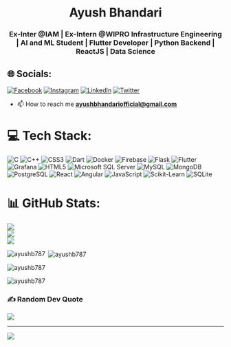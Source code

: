 <h1 align="center">
  Ayush Bhandari
</h1>


<h3 align="center">Ex-Inter @IAM | Ex-Intern @WIPRO Infrastructure Engineering | AI and ML Student | Flutter Developer | Python Backend | ReactJS | Data Science</h3>

## 🌐 Socials:
[![Facebook](https://img.shields.io/badge/Facebook-%231877F2.svg?logo=Facebook&logoColor=white)](https://fb.com/ayush.bhandari.7543) [![Instagram](https://img.shields.io/badge/Instagram-%23E4405F.svg?logo=Instagram&logoColor=white)](https://instagram.com/0_.ayush) [![LinkedIn](https://img.shields.io/badge/LinkedIn-%230077B5.svg?logo=linkedin&logoColor=white)](https://linkedin.com/in/ayush-bhandari-) [![Twitter](https://img.shields.io/badge/Twitter-%231DA1F2.svg?logo=Twitter&logoColor=white)](https://twitter.com/franky_sagan) 


- 📫 How to reach me **ayushbhandariofficial@gmail.com**

# 💻 Tech Stack:
![C](https://img.shields.io/badge/c-%2300599C.svg?style=for-the-badge&logo=c&logoColor=white) 
![C++](https://img.shields.io/badge/c++-%2300599C.svg?style=for-the-badge&logo=c%2B%2B&logoColor=white) 
![CSS3](https://img.shields.io/badge/css3-%231572B6.svg?style=for-the-badge&logo=css3&logoColor=white) 
![Dart](https://img.shields.io/badge/dart-%230175C2.svg?style=for-the-badge&logo=dart&logoColor=white) 
![Docker](https://img.shields.io/badge/docker-%230db7ed.svg?style=for-the-badge&logo=docker&logoColor=white) 
![Firebase](https://img.shields.io/badge/firebase-%23039BE5.svg?style=for-the-badge&logo=firebase) 
![Flask](https://img.shields.io/badge/flask-%23000000.svg?style=for-the-badge&logo=flask&logoColor=white) 
![Flutter](https://img.shields.io/badge/flutter-%2302569B.svg?style=for-the-badge&logo=flutter&logoColor=white) 
![Grafana](https://img.shields.io/badge/grafana-%23F46800.svg?style=for-the-badge&logo=grafana&logoColor=white) 
![HTML5](https://img.shields.io/badge/html5-%23E34F26.svg?style=for-the-badge&logo=html5&logoColor=white) 
![Microsoft SQL Server](https://img.shields.io/badge/mssql-%23CC2927.svg?style=for-the-badge&logo=microsoft-sql-server&logoColor=white) 
![MySQL](https://img.shields.io/badge/mysql-%2300f.svg?style=for-the-badge&logo=mysql&logoColor=white) 
![MongoDB](https://img.shields.io/badge/mongodb-%234ea94b.svg?style=for-the-badge&logo=mongodb&logoColor=white)
![PostgreSQL](https://img.shields.io/badge/postgres-%23316192.svg?style=for-the-badge&logo=postgresql&logoColor=white) 
![React](https://img.shields.io/badge/react-%2320232a.svg?style=for-the-badge&logo=react&logoColor=%2361DAFB) 
![Angular](https://img.shields.io/badge/angular-%23DD0031.svg?style=for-the-badge&logo=angular&logoColor=white)
![JavaScript](https://img.shields.io/badge/javascript-%23323330.svg?style=for-the-badge&logo=javascript&logoColor=%23F7DF1E) 
![Scikit-Learn](https://img.shields.io/badge/scikit--learn-%23F7931E.svg?style=for-the-badge&logo=scikit-learn&logoColor=white) 
![SQLite](https://img.shields.io/badge/sqlite-%23003B57.svg?style=for-the-badge&logo=sqlite&logoColor=white)


# 📊 GitHub Stats:
![](https://github-readme-stats.vercel.app/api?username=ayushb787&theme=tokyonight&hide_border=false&include_all_commits=true&count_private=true)<br/>
![](https://github-readme-streak-stats.herokuapp.com/?user=ayushb787&theme=tokyonight&hide_border=false)<br/>
![](https://github-readme-stats.vercel.app/api/top-langs/?username=ayushb787&theme=tokyonight&hide_border=false&include_all_commits=true&count_private=true&layout=compact)


<p><img align="left" src="https://github-readme-stats.vercel.app/api/top-langs?username=ayushb787&show_icons=true&locale=en&layout=compact" alt="ayushb787" /></p>


<p>&nbsp;<img align="center" src="https://github-readme-stats.vercel.app/api?username=ayushb787&show_icons=true&locale=en" alt="ayushb787" /></p>

<p><img align="center" src="https://github-readme-streak-stats.herokuapp.com/?user=ayushb787&" alt="ayushb787" /></p>
<p><img align="center" src="https://leetcard.jacoblin.cool/AyushB787?ext=heatmap" alt="ayushb787" /></p>


### ✍️ Random Dev Quote
![](https://quotes-github-readme.vercel.app/api?type=horizontal&theme=radical)

---
[![](https://visitcount.itsvg.in/api?id=ayushb787&icon=0&color=5)](https://visitcount.itsvg.in)
